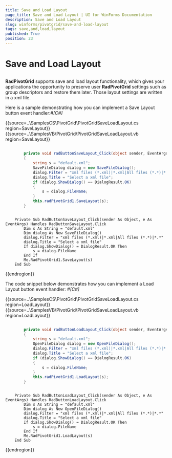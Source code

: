 ```yaml
---
title: Save and Load Layout
page_title: Save and Load Layout | UI for WinForms Documentation
description: Save and Load Layout
slug: winforms/pivotgrid/save-and-load-layout
tags: save,and,load,layout
published: True
position: 23
---
```


# Save and Load Layout



## 

__RadPivotGrid__ supports save and load layout functionality, which gives your applications the opportunity to preserve user 
          __RadPivotGrid__ settings such as group descriptors and restore them later. Those layout settings are written in a xml file.
        

Here is a sample demonstrating how you can implement a Save Layout button event handler:#_[C#]_

	



{{source=..\SamplesCS\PivotGrid\PivotGridSaveLoadLayout.cs region=SaveLayout}} 
{{source=..\SamplesVB\PivotGrid\PivotGridSaveLoadLayout.vb region=SaveLayout}} 

````C#
        
        private void radButtonSaveLayout_Click(object sender, EventArgs e)
        {
            string s = "default.xml";
            SaveFileDialog dialog = new SaveFileDialog();
            dialog.Filter = "xml files (*.xml)|*.xml|All files (*.*)|*.*";
            dialog.Title = "Select a xml file";
            if (dialog.ShowDialog() == DialogResult.OK)
            {
                s = dialog.FileName;
            }
            this.radPivotGrid1.SaveLayout(s); 
        }
````
````VB.NET

    Private Sub RadButtonSaveLayout_Click(sender As Object, e As EventArgs) Handles RadButtonSaveLayout.Click
        Dim s As String = "default.xml"
        Dim dialog As New SaveFileDialog()
        dialog.Filter = "xml files (*.xml)|*.xml|All files (*.*)|*.*"
        dialog.Title = "Select a xml file"
        If dialog.ShowDialog() = DialogResult.OK Then
            s = dialog.FileName
        End If
        Me.RadPivotGrid1.SaveLayout(s)
    End Sub
````

{{endregion}} 




The code snippet below demonstrates how you can implement a Load Layout button event handler: #_[C#]_

	



{{source=..\SamplesCS\PivotGrid\PivotGridSaveLoadLayout.cs region=LoadLayout}} 
{{source=..\SamplesVB\PivotGrid\PivotGridSaveLoadLayout.vb region=LoadLayout}} 

````C#
        
        private void radButtonLoadLayout_Click(object sender, EventArgs e)
        {
            string s = "default.xml";
            OpenFileDialog dialog = new OpenFileDialog();
            dialog.Filter = "xml files (*.xml)|*.xml|All files (*.*)|*.*";
            dialog.Title = "Select a xml file";
            if (dialog.ShowDialog() == DialogResult.OK)
            {
                s = dialog.FileName;
            }
            this.radPivotGrid1.LoadLayout(s);
        }
````
````VB.NET

    Private Sub RadButtonLoadLayout_Click(sender As Object, e As EventArgs) Handles RadButtonLoadLayout.Click
        Dim s As String = "default.xml"
        Dim dialog As New OpenFileDialog()
        dialog.Filter = "xml files (*.xml)|*.xml|All files (*.*)|*.*"
        dialog.Title = "Select a xml file"
        If dialog.ShowDialog() = DialogResult.OK Then
            s = dialog.FileName
        End If
        Me.RadPivotGrid1.LoadLayout(s)
    End Sub
````

{{endregion}} 



